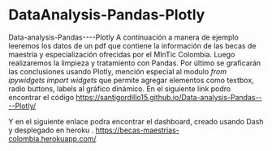 # DataAnalysis-Pandas-Plotly
Data-analysis-Pandas----Plotly A continuación a manera de ejemplo leeremos los datos de un pdf que contiene la información de las becas de maestría y especialización ofrecidas por el MInTic Colombia. Luego realizaremos la limpieza y tratamiento con Pandas. Por último se graficarán las conclusiones usando Plotly, mención especial al modulo *from ipywidgets import widgets* que permite agregar elementos como textbox, radio buttons, labels al gráfico dinámico.
En el siguiente link podro encontrar el código https://santigordillo15.github.io/Data-analysis-Pandas----Plotly/

Y en el siguiente enlace podra encontrar el dashboard, creado usando Dash y desplegado en heroku . https://becas-maestrias-colombia.herokuapp.com/

